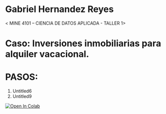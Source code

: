 # Gabriel Hernandez Reyes

< MINE 4101 – CIENCIA DE DATOS APLICADA - TALLER 1>
# Caso: Inversiones inmobiliarias para alquiler vacacional.



# PASOS:
1.  Untitled6
2. Untitled9


[![Open In Colab](https://colab.research.google.com/assets/colab-badge.svg)](https://colab.research.google.com/github/datascience-uniandes/eda-tutorial/)
